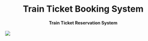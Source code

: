 <h1 align="center">Train Ticket Booking System</h1>
<h4 align="center">Train Ticket Reservation System</h4>

<img src="https://wakatime.com/badge/user/0ac30051-5698-4ae9-851e-7d4853d4aba7/project/67466c4b-ebc9-4e81-8250-db76db6d993a.svg">
